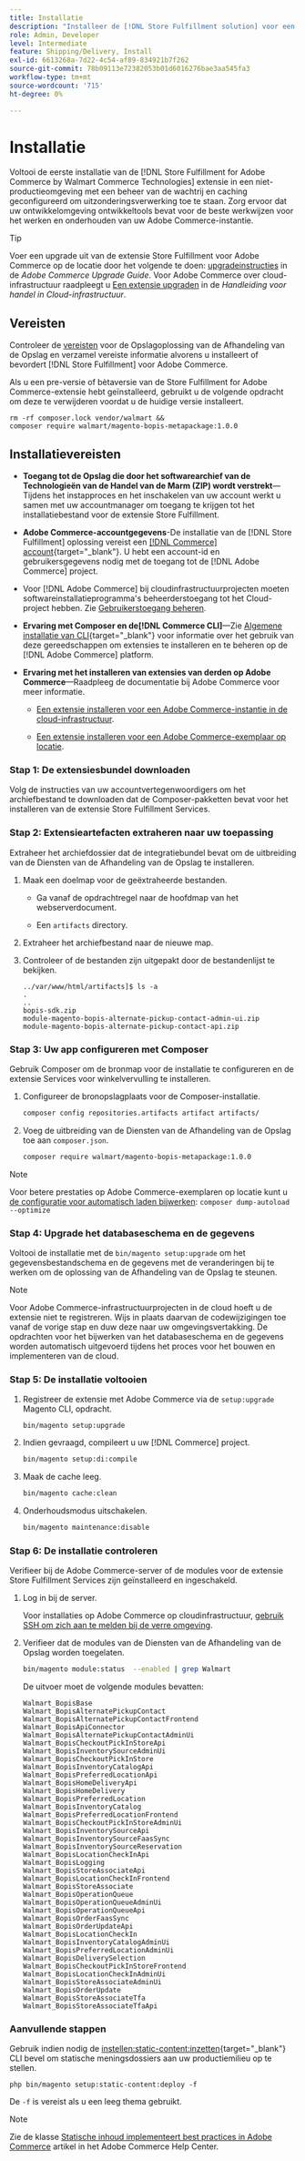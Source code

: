 ```yaml
---
title: Installatie
description: "Installeer de [!DNL Store Fulfillment solution] voor een Adobe Commerce storefront met Composer for PHP."
role: Admin, Developer
level: Intermediate
feature: Shipping/Delivery, Install
exl-id: 6613268a-7d22-4c54-af89-834921b7f262
source-git-commit: 78b09113e72382053b01d6016276bae3aa545fa3
workflow-type: tm+mt
source-wordcount: '715'
ht-degree: 0%

---
```



# Installatie

Voltooi de eerste installatie van de [!DNL Store Fulfillment for Adobe Commerce by Walmart Commerce Technologies] extensie in een niet-productieomgeving met een beheer van de wachtrij en caching geconfigureerd om uitzonderingsverwerking toe te staan. Zorg ervoor dat uw ontwikkelomgeving ontwikkeltools bevat voor de beste werkwijzen voor het werken en onderhouden van uw Adobe Commerce-instantie.

>[!TIP]
>
>Voer een upgrade uit van de extensie Store Fulfillment voor Adobe Commerce op de locatie door het volgende te doen: [upgradeinstructies](https://experienceleague.adobe.com/docs/commerce-operations/upgrade-guide/modules/upgrade.html) in de _Adobe Commerce Upgrade Guide_. Voor Adobe Commerce over cloud-infrastructuur raadpleegt u [Een extensie upgraden](https://experienceleague.adobe.com/docs/commerce-cloud-service/user-guide/configure-store/extensions.html#upgrade-an-extension) in de *Handleiding voor handel in Cloud-infrastructuur*.

## Vereisten

Controleer de [vereisten](solution-requirements.md) voor de Opslagoplossing van de Afhandeling van de Opslag en verzamel vereiste informatie alvorens u installeert of bevordert [!DNL Store Fulfillment] voor Adobe Commerce.

Als u een pre-versie of bètaversie van de Store Fulfillment for Adobe Commerce-extensie hebt geïnstalleerd, gebruikt u de volgende opdracht om deze te verwijderen voordat u de huidige versie installeert.

```terminal
rm -rf composer.lock vendor/walmart &&
composer require walmart/magento-bopis-metapackage:1.0.0
```

## Installatievereisten

- **Toegang tot de Opslag die door het softwarearchief van de Technologieën van de Handel van de Marm (ZIP) wordt verstrekt**—Tijdens het instapproces en het inschakelen van uw account werkt u samen met uw accountmanager om toegang te krijgen tot het installatiebestand voor de extensie Store Fulfillment.

- **Adobe Commerce-accountgegevens**-De installatie van de [!DNL Store Fulfillment] oplossing vereist een [[!DNL Commerce] account](https://docs.magento.com/user-guide/magento/magento-account.html){target="_blank"}. U hebt een account-id en gebruikersgegevens nodig met de toegang tot de [!DNL Adobe Commerce] project.

- Voor [!DNL Adobe Commerce] bij cloudinfrastructuurprojecten moeten softwareinstallatieprogramma&#39;s beheerderstoegang tot het Cloud-project hebben. Zie [Gebruikerstoegang beheren](https://devdocs.magento.com/cloud/project/user-admin.html).

- **Ervaring met Composer en de[!DNL Commerce CLI]**—Zie [Algemene installatie van CLI](https://devdocs.magento.com/extensions/install/){target="_blank"} voor informatie over het gebruik van deze gereedschappen om extensies te installeren en te beheren op de [!DNL Adobe Commerce] platform.

- **Ervaring met het installeren van extensies van derden op Adobe Commerce**—Raadpleeg de documentatie bij Adobe Commerce voor meer informatie.

   - [Een extensie installeren voor een Adobe Commerce-instantie in de cloud-infrastructuur](https://devdocs.magento.com/cloud/howtos/install-components.html#install-an-extension).

   - [Een extensie installeren voor een Adobe Commerce-exemplaar op locatie](https://devdocs.magento.com/extensions/install/).

### Stap 1: De extensiesbundel downloaden

Volg de instructies van uw accountvertegenwoordigers om het archiefbestand te downloaden dat de Composer-pakketten bevat voor het installeren van de extensie Store Fulfillment Services.

### Stap 2: Extensieartefacten extraheren naar uw toepassing

Extraheer het archiefdossier dat de integratiebundel bevat om de uitbreiding van de Diensten van de Afhandeling van de Opslag te installeren.

1. Maak een doelmap voor de geëxtraheerde bestanden.

   - Ga vanaf de opdrachtregel naar de hoofdmap van het webserverdocument.

   - Een `artifacts` directory.

1. Extraheer het archiefbestand naar de nieuwe map.

1. Controleer of de bestanden zijn uitgepakt door de bestandenlijst te bekijken.

   ```
   ../var/www/html/artifacts]$ ls -a
   .
   ..
   bopis-sdk.zip
   module-magento-bopis-alternate-pickup-contact-admin-ui.zip
   module-magento-bopis-alternate-pickup-contact-api.zip
   ```

### Stap 3: Uw app configureren met Composer

Gebruik Composer om de bronmap voor de installatie te configureren en de extensie Services voor winkelvervulling te installeren.

1. Configureer de bronopslagplaats voor de Composer-installatie.

   ```bash
   composer config repositories.artifacts artifact artifacts/
   ```

1. Voeg de uitbreiding van de Diensten van de Afhandeling van de Opslag toe aan `composer.json`.

   ```bash
   composer require walmart/magento-bopis-metapackage:1.0.0
   ```

>[!NOTE]
>
>Voor betere prestaties op Adobe Commerce-exemplaren op locatie kunt u [de configuratie voor automatisch laden bijwerken](https://experienceleague.adobe.com/docs/commerce-operations/performance-best-practices/deployment-flow.html#update-the-autoloader): `composer dump-autoload --optimize`

### Stap 4: Upgrade het databaseschema en de gegevens

Voltooi de installatie met de `bin/magento setup:upgrade` om het gegevensbestandschema en de gegevens met de veranderingen bij te werken om de oplossing van de Afhandeling van de Opslag te steunen.

>[!NOTE]
>
>Voor Adobe Commerce-infrastructuurprojecten in de cloud hoeft u de extensie niet te registreren. Wijs in plaats daarvan de codewijzigingen toe vanaf de vorige stap en duw deze naar uw omgevingsvertakking. De opdrachten voor het bijwerken van het databaseschema en de gegevens worden automatisch uitgevoerd tijdens het proces voor het bouwen en implementeren van de cloud.

### Stap 5: De installatie voltooien

1. Registreer de extensie met Adobe Commerce via de `setup:upgrade` Magento CLI, opdracht.

   ```terminal
   bin/magento setup:upgrade
   ```

1. Indien gevraagd, compileert u uw [!DNL Commerce] project.

   ```bash
   bin/magento setup:di:compile
   ```

1. Maak de cache leeg.

   ```bash
   bin/magento cache:clean
   ```

1. Onderhoudsmodus uitschakelen.

   ```bash
   bin/magento maintenance:disable
   ```

### Stap 6: De installatie controleren

Verifieer bij de Adobe Commerce-server of de modules voor de extensie Store Fulfillment Services zijn geïnstalleerd en ingeschakeld.

1. Log in bij de server.

   Voor installaties op Adobe Commerce op cloudinfrastructuur, [gebruik SSH om zich aan te melden bij de verre omgeving](https://devdocs.magento.com/cloud/env/environments-ssh.html#ssh).

1. Verifieer dat de modules van de Diensten van de Afhandeling van de Opslag worden toegelaten.

   ```bash
   bin/magento module:status  --enabled | grep Walmart
   ```

   De uitvoer moet de volgende modules bevatten:

   ```
   Walmart_BopisBase
   Walmart_BopisAlternatePickupContact
   Walmart_BopisAlternatePickupContactFrontend
   Walmart_BopisApiConnector
   Walmart_BopisAlternatePickupContactAdminUi
   Walmart_BopisCheckoutPickInStoreApi
   Walmart_BopisInventorySourceAdminUi
   Walmart_BopisCheckoutPickInStore
   Walmart_BopisInventoryCatalogApi
   Walmart_BopisPreferredLocationApi
   Walmart_BopisHomeDeliveryApi
   Walmart_BopisHomeDelivery
   Walmart_BopisPreferredLocation
   Walmart_BopisInventoryCatalog
   Walmart_BopisPreferredLocationFrontend
   Walmart_BopisCheckoutPickInStoreAdminUi
   Walmart_BopisInventorySourceApi
   Walmart_BopisInventorySourceFaasSync
   Walmart_BopisInventorySourceReservation
   Walmart_BopisLocationCheckInApi
   Walmart_BopisLogging
   Walmart_BopisStoreAssociateApi
   Walmart_BopisLocationCheckInFrontend
   Walmart_BopisStoreAssociate
   Walmart_BopisOperationQueue
   Walmart_BopisOperationQueueAdminUi
   Walmart_BopisOperationQueueApi
   Walmart_BopisOrderFaasSync
   Walmart_BopisOrderUpdateApi
   Walmart_BopisLocationCheckIn
   Walmart_BopisInventoryCatalogAdminUi
   Walmart_BopisPreferredLocationAdminUi
   Walmart_BopisDeliverySelection
   Walmart_BopisCheckoutPickInStoreFrontend
   Walmart_BopisLocationCheckInAdminUi
   Walmart_BopisStoreAssociateAdminUi
   Walmart_BopisOrderUpdate
   Walmart_BopisStoreAssociateTfa
   Walmart_BopisStoreAssociateTfaApi
   ```

### Aanvullende stappen

Gebruik indien nodig de [instellen:static-content:inzetten](https://experienceleague.adobe.com/docs/commerce-operations/reference/commerce-on-premises.html){target="_blank"} CLI bevel om statische meningsdossiers aan uw productiemilieu op te stellen.

```terminal
php bin/magento setup:static-content:deploy -f
```

De `-f` is vereist als u een leeg thema gebruikt.

>[!NOTE]
>
>Zie de klasse [Statische inhoud implementeert best practices in Adobe Commerce](https://experienceleague.adobe.com/docs/commerce-operations/implementation-playbook/best-practices/development/static-content-deployment.html) artikel in het Adobe Commerce Help Center.


